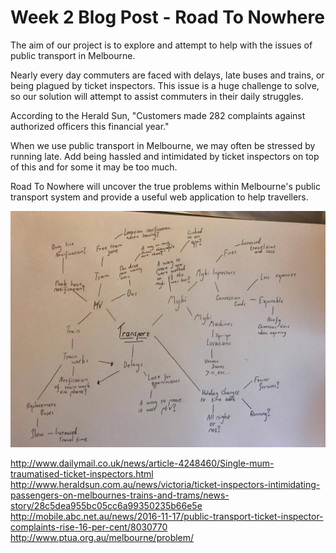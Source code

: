  
#    Week 2 Blog Post - Road To Nowhere
 
The aim of our project is to explore and attempt to help with the issues of public transport in Melbourne.

Nearly every day commuters are faced with delays, late buses and trains, or being plagued by ticket inspectors. This issue is a huge challenge to solve, so our solution will attempt to assist commuters in their daily struggles.

According to the Herald Sun, "Customers made 282 complaints against authorized officers this financial year."

When we use public transport in Melbourne, we may often be stressed by running late. Add being hassled and intimidated by ticket inspectors on top of this and for some it may be too much.

Road To Nowhere will uncover the true problems within Melbourne's public transport system and provide a useful web application to help travellers.

![description](images/blog/week2/mindmap.jpg)

http://www.dailymail.co.uk/news/article-4248460/Single-mum-traumatised-ticket-inspectors.html
http://www.heraldsun.com.au/news/victoria/ticket-inspectors-intimidating-passengers-on-melbournes-trains-and-trams/news-story/28c5dea955bc05cc6a99350235b66e5e
http://mobile.abc.net.au/news/2016-11-17/public-transport-ticket-inspector-complaints-rise-16-per-cent/8030770
http://www.ptua.org.au/melbourne/problem/
